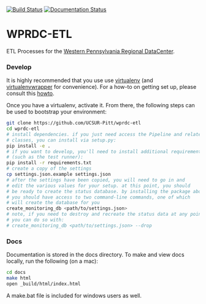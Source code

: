 [![Build Status](https://travis-ci.org/UCSUR-Pitt/wprdc-etl.svg?branch=master)](https://travis-ci.org/UCSUR-Pitt/wprdc-etl)
[![Documentation Status](https://readthedocs.org/projects/wprdc-etl/badge/?version=latest)](https://wprdc-etl.readthedocs.org/en/latest/)

# WPRDC-ETL

ETL Processes for the [Western Pennsylvania Regional DataCenter](https://www.wprdc.org). 

### Develop

It is highly recommended that you use use [virtualenv](https://readthedocs.org/projects/virtualenv/) (and [virtualenvwrapper](https://virtualenvwrapper.readthedocs.org/en/latest/) for convenience). For a how-to on getting set up, please consult this [howto](https://github.com/codeforamerica/howto/blob/master/Python-Virtualenv.md).

Once you have a virtualenv, activate it. From there, the following steps can be used to bootstrap your environment:

```bash
git clone https://github.com/UCSUR-Pitt/wprdc-etl
cd wprdc-etl
# install dependencies. if you just need access the Pipeline and related
# classes, you can install via setup.py:
pip install -e .
# if you want to develop, you'll need to install additional requirements
# (such as the test runner):
pip install -r requirements.txt
# create a copy of the settings
cp settings.json.example settings.json
# after the settings have been copied, you will need to go in and
# edit the various values for your setup. at this point, you should
# be ready to create the status database. by installing the package above
# you should have access to two command-line commands, one of which
# will create the database for you
create_monitoring_db <path/to/settings.json>
# note, if you need to destroy and recreate the status data at any point
# you can do so with:
# create_monitoring_db <path/to/settings.json> --drop
```

### Docs

Documentation is stored in the docs directory. To make and view docs locally, run the following (on a mac):

```bash
cd docs
make html
open _build/html/index.html
```

A make.bat file is included for windows users as well.
